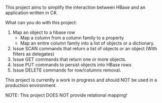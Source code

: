 This project aims to simplify the interaction between HBase and an application written in C#.

What can you do with this project:

1) Map an object to a hbase row
     * Map a column from a column family to a property
     * Map an entire column family into a list of objects or a dictionary.
 2) Issue SCAN commands that return a list of objects or an object (With filters as delegates)
 3) Issue GET commands that return one or more objects.
 4) Issue PUT commands to persist objects into HBase rows
 5) Issue DELETE commands for row/columns removal.
 
 This project is currently a work in progress and should NOT be used in a production environment.
 
 NOTE: This project DOES NOT provide relational mapping!
